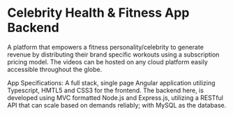 # Celebrity Health & Fitness App Backend

A platform that empowers a fitness personality/celebrity to generate revenue by distributing their brand specific workouts using a subscription pricing model. The videos can be hosted on any cloud platform easily accessible throughout the globe.

App Specifications: A full stack, single page Angular application utilizing Typescript, HMTL5 and CSS3 for the frontend. The backend here, is developed using MVC formatted Node.js and Express.js, utilizing a RESTful API that can scale based on demands reliably; with MySQL as the database.
